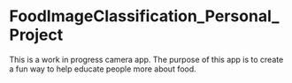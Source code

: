# FoodImageClassification_Personal_Project
This is a work in progress camera app. The purpose of this app is to create a fun way to help educate people more about food. 

